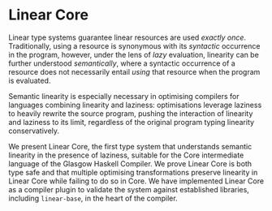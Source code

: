 # Linear Core

Linear type systems guarantee linear resources are used *exactly once*.
Traditionally, using a resource is synonymous with its *syntactic*
occurrence in the program, however, under the lens of *lazy* evaluation,
linearity can be further understood *semantically*, where a
syntactic occurrence of a resource does not necessarily entail
*using* that resource when the program is evaluated.

Semantic linearity is especially necessary in optimising compilers for
languages combining linearity and laziness: optimisations leverage laziness to
heavily rewrite the source program, pushing the interaction of linearity and
laziness to its limit, regardless of the original program typing linearity
conservatively.

We present Linear Core, the first type system that understands semantic
linearity in the presence of laziness, suitable for the Core intermediate
language of the Glasgow Haskell Compiler. We prove Linear Core is both type
safe and that multiple optimising transformations preserve linearity in Linear
Core while failing to do so in Core. We have implemented Linear Core as a
compiler plugin to validate the system against established libraries, including
`linear-base`, in the heart of the compiler.

